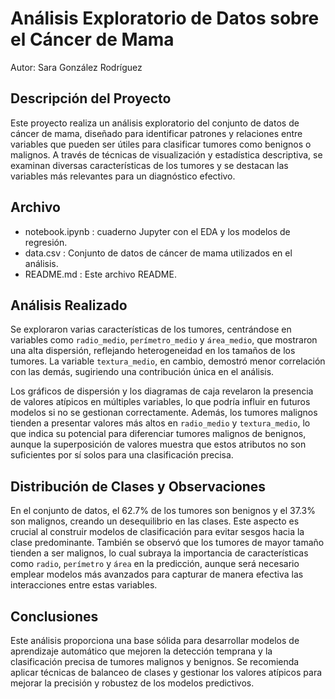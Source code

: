 # Análisis Exploratorio de Datos sobre el Cáncer de Mama
Autor: Sara González Rodríguez

## Descripción del Proyecto
Este proyecto realiza un análisis exploratorio del conjunto de datos de cáncer de mama, diseñado para identificar patrones y relaciones entre variables que pueden ser útiles para clasificar tumores como benignos o malignos. A través de técnicas de visualización y estadística descriptiva, se examinan diversas características de los tumores y se destacan las variables más relevantes para un diagnóstico efectivo.

## Archivo
- notebook.ipynb : cuaderno Jupyter con el EDA y los modelos de regresión.
- data.csv : Conjunto de datos de cáncer de mama utilizados en el análisis.
- README.md : Este archivo README.

## Análisis Realizado
Se exploraron varias características de los tumores, centrándose en variables como `radio_medio`, `perímetro_medio` y `área_medio`, que mostraron una alta dispersión, reflejando heterogeneidad en los tamaños de los tumores. La variable `textura_medio`, en cambio, demostró menor correlación con las demás, sugiriendo una contribución única en el análisis.

Los gráficos de dispersión y los diagramas de caja revelaron la presencia de valores atípicos en múltiples variables, lo que podría influir en futuros modelos si no se gestionan correctamente. Además, los tumores malignos tienden a presentar valores más altos en `radio_medio` y `textura_medio`, lo que indica su potencial para diferenciar tumores malignos de benignos, aunque la superposición de valores muestra que estos atributos no son suficientes por sí solos para una clasificación precisa.

## Distribución de Clases y Observaciones
En el conjunto de datos, el 62.7% de los tumores son benignos y el 37.3% son malignos, creando un desequilibrio en las clases. Este aspecto es crucial al construir modelos de clasificación para evitar sesgos hacia la clase predominante. También se observó que los tumores de mayor tamaño tienden a ser malignos, lo cual subraya la importancia de características como `radio`, `perímetro` y `área` en la predicción, aunque será necesario emplear modelos más avanzados para capturar de manera efectiva las interacciones entre estas variables.

## Conclusiones
Este análisis proporciona una base sólida para desarrollar modelos de aprendizaje automático que mejoren la detección temprana y la clasificación precisa de tumores malignos y benignos. Se recomienda aplicar técnicas de balanceo de clases y gestionar los valores atípicos para mejorar la precisión y robustez de los modelos predictivos.
